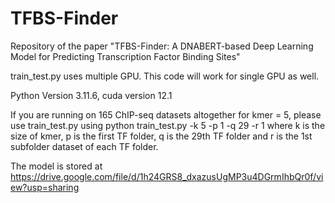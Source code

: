 # TFBS-Finder
Repository of the paper "TFBS-Finder: A DNABERT-based Deep Learning Model for Predicting Transcription Factor Binding Sites"

train_test.py uses multiple GPU. This code will work for single GPU as well. 

Python Version 3.11.6, cuda version 12.1

If you are running on 165 ChIP-seq datasets altogether for kmer = 5, please use train_test.py using python train_test.py -k 5 -p 1 -q 29 -r 1 where k is the size of kmer, p is the first TF folder, q is the 29th TF folder and r is the 1st subfolder dataset of each TF folder.

The model is stored at https://drive.google.com/file/d/1h24GRS8_dxazusUgMP3u4DGrmIhbQr0f/view?usp=sharing
